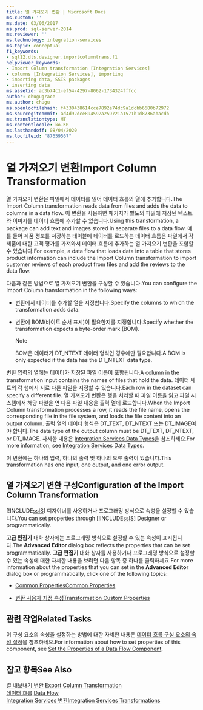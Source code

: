 ```yaml
---
title: 열 가져오기 변환 | Microsoft Docs
ms.custom: ''
ms.date: 03/06/2017
ms.prod: sql-server-2014
ms.reviewer: ''
ms.technology: integration-services
ms.topic: conceptual
f1_keywords:
- sql12.dts.designer.importcolumntrans.f1
helpviewer_keywords:
- Import Column transformation [Integration Services]
- columns [Integration Services], importing
- importing data, SSIS packages
- inserting data
ms.assetid: ac3b74c1-ef54-4297-8062-1734324fffcc
author: chugugrace
ms.author: chugu
ms.openlocfilehash: f4330438614cce7892e74dc9a1dcbb6680b72972
ms.sourcegitcommit: ad4d92dce894592a259721a1571b1d8736abacdb
ms.translationtype: MT
ms.contentlocale: ko-KR
ms.lasthandoff: 08/04/2020
ms.locfileid: "87659567"
---
```

# <a name="import-column-transformation"></a><span data-ttu-id="37808-102">열 가져오기 변환</span><span class="sxs-lookup"><span data-stu-id="37808-102">Import Column Transformation</span></span>
  <span data-ttu-id="37808-103">열 가져오기 변환은 파일에서 데이터를 읽어 데이터 흐름의 열에 추가합니다.</span><span class="sxs-lookup"><span data-stu-id="37808-103">The Import Column transformation reads data from files and adds the data to columns in a data flow.</span></span> <span data-ttu-id="37808-104">이 변환을 사용하면 패키지가 별도의 파일에 저장된 텍스트와 이미지를 데이터 흐름에 추가할 수 있습니다.</span><span class="sxs-lookup"><span data-stu-id="37808-104">Using this transformation, a package can add text and images stored in separate files to a data flow.</span></span> <span data-ttu-id="37808-105">예를 들어 제품 정보를 저장하는 테이블에 데이터를 로드하는 데이터 흐름은 파일에서 각 제품에 대한 고객 평가를 가져와서 데이터 흐름에 추가하는 열 가져오기 변환을 포함할 수 있습니다.</span><span class="sxs-lookup"><span data-stu-id="37808-105">For example, a data flow that loads data into a table that stores product information can include the Import Column transformation to import customer reviews of each product from files and add the reviews to the data flow.</span></span>  
  
 <span data-ttu-id="37808-106">다음과 같은 방법으로 열 가져오기 변환을 구성할 수 있습니다.</span><span class="sxs-lookup"><span data-stu-id="37808-106">You can configure the Import Column transformation in the following ways:</span></span>  
  
-   <span data-ttu-id="37808-107">변환에서 데이터를 추가할 열을 지정합니다.</span><span class="sxs-lookup"><span data-stu-id="37808-107">Specify the columns to which the transformation adds data.</span></span>  
  
-   <span data-ttu-id="37808-108">변환에 BOM(바이트 순서 표시)이 필요한지를 지정합니다.</span><span class="sxs-lookup"><span data-stu-id="37808-108">Specify whether the transformation expects a byte-order mark (BOM).</span></span>  
  
    > [!NOTE]  
    >  <span data-ttu-id="37808-109">BOM은 데이터가 DT_NTEXT 데이터 형식인 경우에만 필요합니다.</span><span class="sxs-lookup"><span data-stu-id="37808-109">A BOM is only expected if the data has the DT_NTEXT data type.</span></span>  
  
 <span data-ttu-id="37808-110">변환 입력의 열에는 데이터가 저장된 파일 이름이 포함됩니다.</span><span class="sxs-lookup"><span data-stu-id="37808-110">A column in the transformation input contains the names of files that hold the data.</span></span> <span data-ttu-id="37808-111">데이터 세트의 각 행에서 서로 다른 파일을 지정할 수 있습니다.</span><span class="sxs-lookup"><span data-stu-id="37808-111">Each row in the dataset can specify a different file.</span></span> <span data-ttu-id="37808-112">열 가져오기 변환은 행을 처리할 때 파일 이름을 읽고 파일 시스템에서 해당 파일을 연 다음 파일 내용을 출력 열에 로드합니다.</span><span class="sxs-lookup"><span data-stu-id="37808-112">When the Import Column transformation processes a row, it reads the file name, opens the corresponding file in the file system, and loads the file content into an output column.</span></span> <span data-ttu-id="37808-113">출력 열의 데이터 형식은 DT_TEXT, DT_NTEXT 또는 DT_IMAGE여야 합니다.</span><span class="sxs-lookup"><span data-stu-id="37808-113">The data type of the output column must be DT_TEXT, DT_NTEXT, or DT_IMAGE.</span></span> <span data-ttu-id="37808-114">자세한 내용은 [Integration Services Data Types](../integration-services-data-types.md)을 참조하세요.</span><span class="sxs-lookup"><span data-stu-id="37808-114">For more information, see [Integration Services Data Types](../integration-services-data-types.md).</span></span>  
  
 <span data-ttu-id="37808-115">이 변환에는 하나의 입력, 하나의 출력 및 하나의 오류 출력이 있습니다.</span><span class="sxs-lookup"><span data-stu-id="37808-115">This transformation has one input, one output, and one error output.</span></span>  
  
## <a name="configuration-of-the-import-column-transformation"></a><span data-ttu-id="37808-116">열 가져오기 변환 구성</span><span class="sxs-lookup"><span data-stu-id="37808-116">Configuration of the Import Column Transformation</span></span>  
 <span data-ttu-id="37808-117">[!INCLUDE[ssIS](../../../includes/ssis-md.md)] 디자이너를 사용하거나 프로그래밍 방식으로 속성을 설정할 수 있습니다.</span><span class="sxs-lookup"><span data-stu-id="37808-117">You can set properties through [!INCLUDE[ssIS](../../../includes/ssis-md.md)] Designer or programmatically.</span></span>  
  
 <span data-ttu-id="37808-118">**고급 편집기** 대화 상자에는 프로그래밍 방식으로 설정할 수 있는 속성이 표시됩니다.</span><span class="sxs-lookup"><span data-stu-id="37808-118">The **Advanced Editor** dialog box reflects the properties that can be set programmatically.</span></span> <span data-ttu-id="37808-119">**고급 편집기** 대화 상자를 사용하거나 프로그래밍 방식으로 설정할 수 있는 속성에 대한 자세한 내용을 보려면 다음 항목 중 하나를 클릭하세요.</span><span class="sxs-lookup"><span data-stu-id="37808-119">For more information about the properties that you can set in the **Advanced Editor** dialog box or programmatically, click one of the following topics:</span></span>  
  
-   [<span data-ttu-id="37808-120">Common Properties</span><span class="sxs-lookup"><span data-stu-id="37808-120">Common Properties</span></span>](../../common-properties.md)  
  
-   [<span data-ttu-id="37808-121">변환 사용자 지정 속성</span><span class="sxs-lookup"><span data-stu-id="37808-121">Transformation Custom Properties</span></span>](transformation-custom-properties.md)  
  
## <a name="related-tasks"></a><span data-ttu-id="37808-122">관련 작업</span><span class="sxs-lookup"><span data-stu-id="37808-122">Related Tasks</span></span>  
 <span data-ttu-id="37808-123">이 구성 요소의 속성을 설정하는 방법에 대한 자세한 내용은 [데이터 흐름 구성 요소의 속성 설정](../set-the-properties-of-a-data-flow-component.md)을 참조하세요.</span><span class="sxs-lookup"><span data-stu-id="37808-123">For information about how to set properties of this component, see [Set the Properties of a Data Flow Component](../set-the-properties-of-a-data-flow-component.md).</span></span>  
  
## <a name="see-also"></a><span data-ttu-id="37808-124">참고 항목</span><span class="sxs-lookup"><span data-stu-id="37808-124">See Also</span></span>  
 <span data-ttu-id="37808-125">[열 내보내기 변환](export-column-transformation.md) </span><span class="sxs-lookup"><span data-stu-id="37808-125">[Export Column Transformation](export-column-transformation.md) </span></span>  
 <span data-ttu-id="37808-126">[데이터 흐름](../data-flow.md) </span><span class="sxs-lookup"><span data-stu-id="37808-126">[Data Flow](../data-flow.md) </span></span>  
 [<span data-ttu-id="37808-127">Integration Services 변환</span><span class="sxs-lookup"><span data-stu-id="37808-127">Integration Services Transformations</span></span>](integration-services-transformations.md)  
  
  
